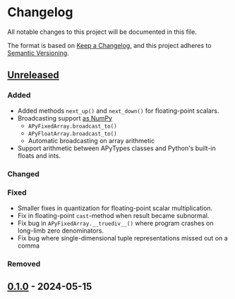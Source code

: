 # Changelog

All notable changes to this project will be documented in this file.

The format is based on [Keep a Changelog](https://keepachangelog.com/en/1.1.0/),
and this project adheres to [Semantic Versioning](https://semver.org/spec/v2.0.0.html).

## [Unreleased]

### Added

- Added methods `next_up()` and `next_down()` for floating-point scalars.
- Broadcasting support [as NumPy](https://numpy.org/doc/stable/user/basics.broadcasting.html)
  - `APyFixedArray.broadcast_to()`
  - `APyFloatArray.broadcast_to()`
  - Automatic broadcasting on array arithmetic
- Support arithmetic between APyTypes classes and Python's built-in floats and ints.

### Changed

### Fixed

- Smaller fixes in quantization for floating-point scalar multiplication.
- Fix in floating-point `cast`-method when result became subnormal.
- Fix bug in `APyFixedArray.__truediv__()` where program crashes on long-limb zero
  denominators.
- Fix bug where single-dimensional tuple representations missed out on a comma

### Removed

## [0.1.0] - 2024-05-15

[unreleased]: https://github.com/apytypes/apytypes/compare/v0.1.0...HEAD
[0.1.0]: https://github.com/apytypes/apytypes/releases/tag/v0.1.0
